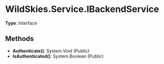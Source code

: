 ﻿# WildSkies.Service.IBackendService

**Type**: Interface

## Methods

- **Authenticate()**: System.Void (Public)
- **IsAuthenticated()**: System.Boolean (Public)

